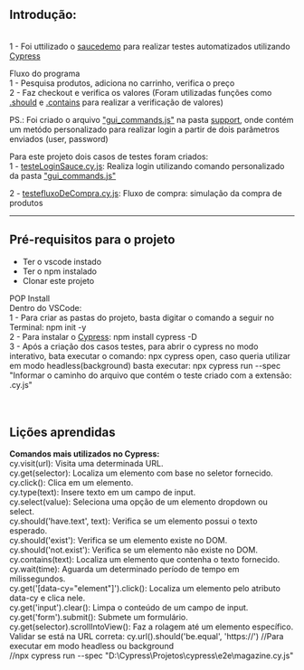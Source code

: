 ## Introdução:
<br>1 - Foi uttilizado o [saucedemo](https://www.saucedemo.com/v1/) para realizar testes automatizados utilizando [Cypress](https://www.cypress.io)<br>

Fluxo do programa <br>
1 - Pesquisa produtos, adiciona no carrinho, verifica o preço<br>
2 - Faz checkout e verifica os valores (Foram utilizadas funções como [.should](https://docs.cypress.io/api/commands/should) e [.contains](https://docs.cypress.io/api/commands/contains) para realizar a verificação de valores) <br>

PS.: Foi criado o arquivo ["gui_commands.js"](https://github.com/samuelsantanam/TestesAutomatizadosCypress/blob/main/cypress/support/gui_commands.js) na pasta [support](https://github.com/samuelsantanam/TestesAutomatizadosCypress/tree/main/cypress/support), onde contém um metódo personalizado para realizar login a partir de dois parâmetros enviados (user, password) <br>

Para este projeto dois casos de testes foram criados: <br>
1 - [testeLoginSauce.cy.js](https://github.com/samuelsantanam/TestesAutomatizadosCypress/blob/main/cypress/e2e/testeLoginSauce.cy.js): Realiza login utilizando comando personalizado da pasta ["gui_commands.js"](https://github.com/samuelsantanam/TestesAutomatizadosCypress/blob/main/cypress/support/gui_commands.js)<br>

2 - [testefluxoDeCompra.cy.js](https://github.com/samuelsantanam/TestesAutomatizadosCypress/blob/main/cypress/e2e/testefluxoDeCompra.cy.js): Fluxo de compra: simulação da compra de produtos<br>

____
## Pré-requisitos para o projeto
 - Ter o vscode instado
 - Ter o npm instalado
 - Clonar este projeto
 
POP Install<br>
Dentro do VSCode:<br>
1 - Para criar as pastas do projeto, basta digitar o comando a seguir no Terminal: npm init -y<br>
2 - Para instalar o [Cypress](https://www.cypress.io): npm install cypress -D<br>
3 - Após a criação dos casos testes, para abrir o cypress no modo interativo, bata executar o comando: npx cypress open, caso queria utilizar em modo headless(background) basta executar: npx cypress run --spec "Informar o caminho do arquivo que contém o teste criado com a extensão: .cy.js"<br><br>
<br>

## <b>Lições aprendidas<br></b>

<b>Comandos mais utilizados no Cypress: <br></b>
cy.visit(url): Visita uma determinada URL. <br>
cy.get(selector): Localiza um elemento com base no seletor fornecido. <br>
cy.click(): Clica em um elemento. <br>
cy.type(text): Insere texto em um campo de input. <br>
cy.select(value): Seleciona uma opção de um elemento dropdown ou select. <br>
cy.should('have.text', text): Verifica se um elemento possui o texto esperado. <br>
cy.should('exist'): Verifica se um elemento existe no DOM. <br>
cy.should('not.exist'): Verifica se um elemento não existe no DOM. <br>
cy.contains(text): Localiza um elemento que contenha o texto fornecido. <br>
cy.wait(time): Aguarda um determinado período de tempo em milissegundos. <br>
cy.get('[data-cy="element"]').click(): Localiza um elemento pelo atributo data-cy e clica nele. <br>
cy.get('input').clear(): Limpa o conteúdo de um campo de input. <br> 
cy.get('form').submit(): Submete um formulário. <br>
cy.get(selector).scrollIntoView(): Faz a rolagem até um elemento específico. 
Validar se está na URL correta: 
cy.url().should('be.equal', 'https://')
//Para executar em modo headless ou background<br>
//npx cypress run --spec "D:\Cypress\Projetos\cypress\e2e\magazine.cy.js"<br>
<br>
